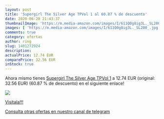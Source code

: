```yaml
---
layout: post
title: 'Supergirl The Silver Age TPVol 1 al 60.87 % de descuento'
date: 2020-06-28 21:43:37
thumbnailImage: 'https://m.media-amazon.com/images/I/611Q0g8ig3L._SL200_.jpg'
images: [ 'https://m.media-amazon.com/images/I/611Q0g8ig3L._SL200_.jpg' ]
comments: true
category: ofertas
author: ring
slug: 1401272924
description:
actualPrice: 12.74 EUR
comparePrice: 32.56 EUR
inStock: true
---
```


Ahora mismo tienes [Supergirl The Silver Age TPVol 1](https://www.amazon.com/dp/1401272924/?tag=redken08-20) a 12.74 EUR (original: 32.56 EUR) (60.87 %  de descuento) en el siguiente enlace!

[![](https://m.media-amazon.com/images/I/611Q0g8ig3L._SL200_.jpg)](https://www.amazon.com/dp/1401272924/?tag=redken08-20)

[Visítala!!!](https://www.amazon.com/dp/1401272924/?tag=redken08-20)

[Consulta otras ofertas en nuestro canal de telegram](https://t.me/s/ofertas25)
